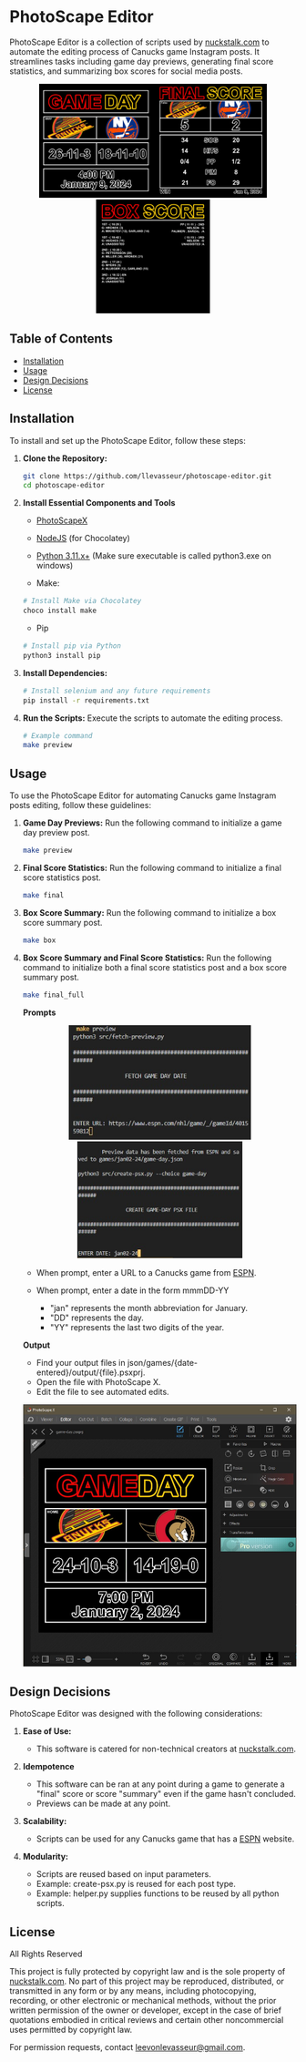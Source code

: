 # PhotoScape Editor

PhotoScape Editor is a collection of scripts used by [nuckstalk.com](https://www.nuckstalk.com/instagram-posts) to automate the editing process of Canucks game Instagram posts. It streamlines tasks including game day previews, generating final score statistics, and summarizing box scores for social media posts.
<p align='center'><kbd><img src='/assets/screenshots/game-day-example.jpg' width='200' /></kbd><kbd><img src='/assets/screenshots/final-score-example.jpg' width='200' /></kbd><kbd><img src='/assets/screenshots/box-score-example.jpg' width='200' /></kbd></p>

## Table of Contents

- [Installation](#installation)
- [Usage](#usage)
- [Design Decisions](#design-decisions)
- [License](#license)

## Installation

To install and set up the PhotoScape Editor, follow these steps:

1. **Clone the Repository:**
    ```bash
    git clone https://github.com/llevasseur/photoscape-editor.git
    cd photoscape-editor
    ```
2. **Install Essential Components and Tools**
    - [PhotoScapeX](http://x.photoscape.org/)

    - [NodeJS](https://nodejs.org/en) (for Chocolatey)

    - [Python 3.11.x+](https://www.python.org/downloads/) (Make sure executable is called python3.exe on windows)

    - Make:
    ```bash
    # Install Make via Chocolatey
    choco install make
    ```
    - Pip
    ```bash
    # Install pip via Python
    python3 install pip
    ```
3. **Install Dependencies:**
    ```bash
    # Install selenium and any future requirements
    pip install -r requirements.txt
    ```

4. **Run the Scripts:**
    Execute the scripts to automate the editing process.
    ```bash
    # Example command
    make preview
    ```

## Usage

To use the PhotoScape Editor for automating Canucks game Instagram posts editing, follow these guidelines:

1. **Game Day Previews:**
    Run the following command to initialize a game day preview post.
    ```bash
    make preview
    ```

2. **Final Score Statistics:**
    Run the following command to initialize a final score statistics post.
    ```bash
    make final
    ```

3. **Box Score Summary:**
    Run the following command to initialize a box score summary post.
    ```bash
    make box
    ```
    
4. **Box Score Summary and Final Score Statistics:**
    Run the following command to initialize both a final score statistics post and a box score summary post.
    ```bash
    make final_full
    ```
   **Prompts**
   <p align='center'><kbd><img src='/assets/screenshots/url_example.jpg' width='320' /></kbd><kbd><img src='/assets/screenshots/date_example.jpg' width='290' /></kbd></p>

    - When prompt, enter a URL to a Canucks game from [ESPN](https://www.espn.com/nhl/game/_/gameId/401559812).


    - When prompt, enter a date in the form mmmDD-YY

        - "jan" represents the month abbreviation for January.
        - "DD" represents the day.
        - "YY" represents the last two digits of the year.

    **Output**
    - Find your output files in json/games/{date-entered}/output/{file}.psxprj.
    - Open the file with PhotoScape X.
    - Edit the file to see automated edits.

    <kbd>![Output for Game Day Preview](/assets/screenshots/photoscape-edit.jpg)</kbd>


## Design Decisions

PhotoScape Editor was designed with the following considerations:

1. **Ease of Use:**
    - This software is catered for non-technical creators at [nuckstalk.com](https://www.nuckstalk.com/instagram-posts).

2. **Idempotence**
    - This software can be ran at any point during a game to generate a "final" score or score "summary" even if the game hasn't concluded.
    - Previews can be made at any point.

3. **Scalability:**
    - Scripts can be used for any Canucks game that has a [ESPN](https://www.espn.com/nhl/game/_/gameId/401559812) website.

4. **Modularity:**
    - Scripts are reused based on input parameters.
    - Example: create-psx.py is reused for each post type.
    - Example: helper.py supplies functions to be reused by all python scripts.

## License

All Rights Reserved

This project is fully protected by copyright law and is the sole property of [nuckstalk.com](https://www.nuckstalk.com/instagram-posts). No part of this project may be reproduced, distributed, or transmitted in any form or by any means, including photocopying, recording, or other electronic or mechanical methods, without the prior written permission of the owner or developer, except in the case of brief quotations embodied in critical reviews and certain other noncommercial uses permitted by copyright law.

For permission requests, contact leevonlevasseur@gmail.com.

